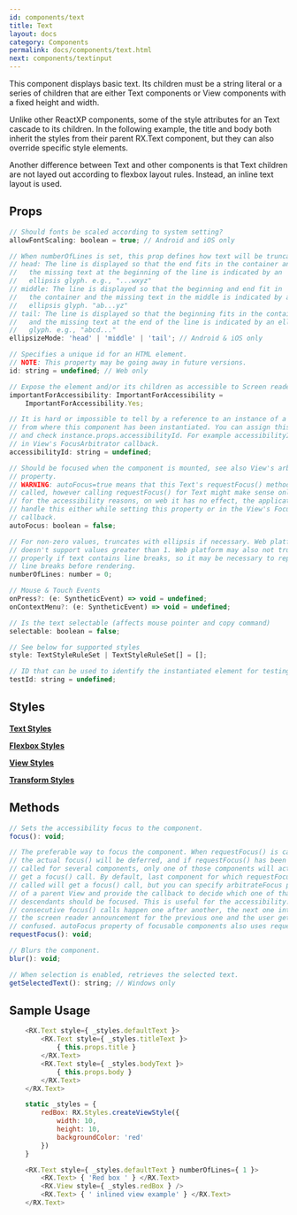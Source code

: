 ```yaml
---
id: components/text
title: Text
layout: docs
category: Components
permalink: docs/components/text.html
next: components/textinput
---
```


This component displays basic text. Its children must be a string literal or a series of children that are either Text components or View components with a fixed height and width.

Unlike other ReactXP components, some of the style attributes for an Text cascade to its children. In the following example, the title and body both inherit the styles from their parent RX.Text component, but they can also override specific style elements.

Another difference between Text and other components is that Text children are not layed out according to flexbox layout rules. Instead, an inline text layout is used.

## Props

``` javascript
// Should fonts be scaled according to system setting?
allowFontScaling: boolean = true; // Android and iOS only

// When numberOfLines is set, this prop defines how text will be truncated.
// head: The line is displayed so that the end fits in the container and
//   the missing text at the beginning of the line is indicated by an
//   ellipsis glyph. e.g., "...wxyz"
// middle: The line is displayed so that the beginning and end fit in
//   the container and the missing text in the middle is indicated by an
//   ellipsis glyph. "ab...yz"
// tail: The line is displayed so that the beginning fits in the container
//   and the missing text at the end of the line is indicated by an ellipsis
//   glyph. e.g., "abcd..."
ellipsizeMode: 'head' | 'middle' | 'tail'; // Android & iOS only

// Specifies a unique id for an HTML element.
// NOTE: This property may be going away in future versions.
id: string = undefined; // Web only

// Expose the element and/or its children as accessible to Screen readers
importantForAccessibility: ImportantForAccessibility =
    ImportantForAccessibility.Yes;

// It is hard or impossible to tell by a reference to an instance of a component
// from where this component has been instantiated. You can assign this property
// and check instance.props.accessibilityId. For example accessibilityId is used
// in View's FocusArbitrator callback.
accessibilityId: string = undefined;

// Should be focused when the component is mounted, see also View's arbitrateFocus
// property.
// WARNING: autoFocus=true means that this Text's requestFocus() method will be
// called, however calling requestFocus() for Text might make sense only on mobile
// for the accessibility reasons, on web it has no effect, the application has to
// handle this either while setting this property or in the View's FocusArbitrator
// callback.
autoFocus: boolean = false;

// For non-zero values, truncates with ellipsis if necessary. Web platform
// doesn't support values greater than 1. Web platform may also not truncate
// properly if text contains line breaks, so it may be necessary to replace
// line breaks before rendering.
numberOfLines: number = 0;

// Mouse & Touch Events
onPress?: (e: SyntheticEvent) => void = undefined;
onContextMenu?: (e: SyntheticEvent) => void = undefined;

// Is the text selectable (affects mouse pointer and copy command)
selectable: boolean = false;

// See below for supported styles
style: TextStyleRuleSet | TextStyleRuleSet[] = [];

// ID that can be used to identify the instantiated element for testing purposes.
testId: string = undefined;
```

## Styles

[**Text Styles**](/reactxp/docs/styles.html#text-style-attributes)

[**Flexbox Styles**](/reactxp/docs/styles.html#flexbox-style-attributes)

[**View Styles**](/reactxp/docs/styles.html#view-style-attributes)

[**Transform Styles**](/reactxp/docs/styles.html#transform-style-attributes)

## Methods
``` javascript
// Sets the accessibility focus to the component.
focus(): void;

// The preferable way to focus the component. When requestFocus() is called,
// the actual focus() will be deferred, and if requestFocus() has been
// called for several components, only one of those components will actually
// get a focus() call. By default, last component for which requestFocus() is
// called will get a focus() call, but you can specify arbitrateFocus property
// of a parent View and provide the callback to decide which one of that View's
// descendants should be focused. This is useful for the accessibility: when
// consecutive focus() calls happen one after another, the next one interrupts
// the screen reader announcement for the previous one and the user gets
// confused. autoFocus property of focusable components also uses requestFocus().
requestFocus(): void;

// Blurs the component.
blur(): void;

// When selection is enabled, retrieves the selected text.
getSelectedText(): string; // Windows only
```

## Sample Usage

``` javascript
    <RX.Text style={ _styles.defaultText }>
        <RX.Text style={ _styles.titleText }>
            { this.props.title }
        </RX.Text>
        <RX.Text style={ _styles.bodyText }>
            { this.props.body }
        </RX.Text>
    </RX.Text>
```

``` javascript
    static _styles = {
        redBox: RX.Styles.createViewStyle({
            width: 10,
            height: 10,
            backgroundColor: 'red'
        })
    }

    <RX.Text style={ _styles.defaultText } numberOfLines={ 1 }>
        <RX.Text> { 'Red box ' } </RX.Text>
        <RX.View style={ _styles.redBox } />
        <RX.Text> { ' inlined view example' } </RX.Text>
    </RX.Text>
```


